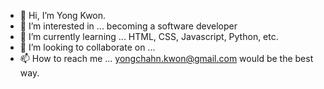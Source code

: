 - 👋 Hi, I’m Yong Kwon.
- 👀 I’m interested in ... becoming a software developer
- 🌱 I’m currently learning ... HTML, CSS, Javascript, Python, etc.
- 💞️ I’m looking to collaborate on ...
- 📫 How to reach me ... yongchahn.kwon@gmail.com would be the best way.

<!---
wzzpkwon/wzzpkwon is a ✨ special ✨ repository because its `README.md` (this file) appears on your GitHub profile.
You can click the Preview link to take a look at your changes.
--->
